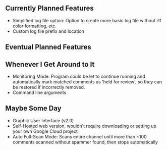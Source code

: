 ## Currently Planned Features
* Simplified log file option: Option to create more basic log file without rtf color formatting, etc.
* Custom log file prefix and location

## Eventual Planned Features


## Whenever I Get Around to It
* Monitoring Mode: Program could be let to continue running and automatically mark matched comments as 'held for review', so they can be restored if incorrectly removed.
* Command line arguments

## Maybe Some Day
* Graphic User Interface (v2.0)
* Self-Hosted web version, wouldn't require downloading or setting up your own Google Cloud project
* Auto Full-Scan Mode: Scans entire channel until more than ~100 comments scanned without spammer found, then stops automatically


